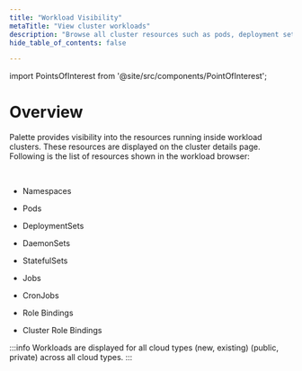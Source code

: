 ```yaml
---
title: "Workload Visibility"
metaTitle: "View cluster workloads"
description: "Browse all cluster resources such as pods, deployment sets, etc."
hide_table_of_contents: false

---
```





import PointsOfInterest from '@site/src/components/PointOfInterest';

# Overview

Palette provides visibility into the resources running inside workload clusters. These resources are displayed on the cluster details page. Following is the list of resources shown in the workload browser:

<br />

* Namespaces


* Pods


* DeploymentSets


* DaemonSets


* StatefulSets


* Jobs


* CronJobs


* Role Bindings


* Cluster Role Bindings
 

:::info
    Workloads are displayed for all cloud types (new, existing) (public, private) across all cloud types.
:::
